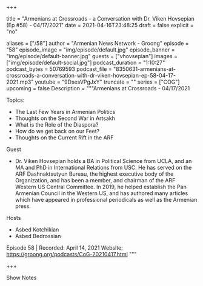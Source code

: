
+++

title = "Armenians at Crossroads - a Conversation with Dr. Viken Hovsepian (Ep #58) - 04/17/2021"
date = 2021-04-16T23:48:25
draft = false
explicit = "no"

aliases = ["/58"]
author = "Armenian News Network - Groong"
episode = "58"
episode_image = "img/episode/default.jpg"
episode_banner = "img/episode/default-banner.jpg"
guests = ["vhovsepian"]
images = ["img/episode/default-social.jpg"]
podcast_duration = "1:10:27"
podcast_bytes = 50769593
podcast_file = "8350631-armenians-at-crossroads-a-conversation-with-dr-viken-hovsepian-ep-58-04-17-2021.mp3"
youtube = "9DsesVPgJxY"
truncate = ""
series = ["COG"]
upcoming = false
Description = """Armenians at Crossroads - 04/17/2021

Topics:
- The Last Few Years in Armenian Politics
- Thoughts on the Second War in Artsakh
- What is the Role of the Diaspora?
- How do we get back on our Feet?
- Thoughts on the Current Rift in the ARF

Guest
- Dr. Viken Hovsepian holds a BA in Political Science from UCLA, and an MA and PhD in International Relations from USC. He has served on the ARF Dashnaktsutyun Bureau, the highest executive body of the Organization, and has been a member, and chairman of the ARF Western US Central Committee. In 2019, he helped establish the Pan Armenian Council in the Western US, and has authored many articles which have appeared in professional periodicals as well as the Armenian press.

Hosts
- Asbed Kotchikian
- Asbed Bedrossian

Episode 58 | Recorded: April 14, 2021
Website: https://groong.org/podcasts/CoG-20210417.html
"""

+++

Show Notes


